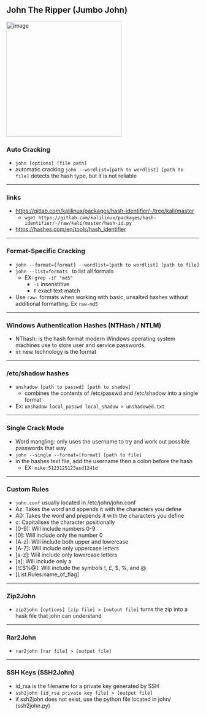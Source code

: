 ## John The Ripper (Jumbo John)
<img src="https://github.com/user-attachments/assets/ed8374e2-a34a-43fa-854a-3a4789f0d597" alt="image" width="300">

### Auto Cracking
- `john [options] [file path]`
- automatic cracking `john --wordlist=[path to wordlist] [path to file]` detects the hash type, but it is not reliable
___
### links
- https://gitlab.com/kalilinux/packages/hash-identifier/-/tree/kali/master
  - `wget https://gitlab.com/kalilinux/packages/hash-identifier/-/raw/kali/master/hash-id.py`
- https://hashes.com/en/tools/hash_identifier
___
### Format-Specific Cracking
- `john --format=[format] --wordlist=[path to wordlist] [path to file]`
- `john --list=formats ` to list all formats
  - EX: `grep -iF "md5"`
    - `-i` insenstitive
    - `F` exact text match
- Use `raw-` formats when working with basic, unsalted hashes without additional formatting. Ex `raw-md5`
___
### Windows Authentication Hashes (NTHash / NTLM)
- NThash: is the hash format modern Windows operating system machines use to store user and service passwords.
- `nt` new technology is the format
___
### /etc/shadow hashes
- `unshadow [path to passwd] [path to shadow]`
  - combines the contents of /etc/passwd and /etc/shadow into a single format
- Ex: `unshadow local_passwd local_shadow > unshadowed.txt`
___ 
### Single Crack Mode
- Word mangling: only uses the username to try and work out possible passwords that way
- `john --single --format=[format] [path to file]`
- in the hashes text file, add the username then a colon before the hash
  - EX: `mike:5123125123asd1241d`
___
### Custom Rules
- `john.conf` usually located in /etc/john/john.conf
- Az: Takes the word and appends it with the characters you define
- A0: Takes the word and prepends it with the characters you define
- c: Capitalises the character positionally
- [0-9]: Will include numbers 0-9
- [0]: Will include only the number 0
- [A-z]: Will include both upper and lowercase
- [A-Z]: Will include only uppercase letters
- [a-z]: Will include only lowercase letters
- [a]: Will include only a
- [!£$%@]: Will include the symbols !, £, $, %, and @
- [List.Rules:name_of_flag]
___
### Zip2John
- `zip2john [options] [zip file] > [output file]` turns the zip into a hask file that john can understand
___
### Rar2John
- `rar2john [rar file] > [output file]`
___
### SSH Keys (SSH2John)
- id_rsa is the filename for a private key generated by SSH
- `ssh2john [id_rsa private key file] > [output file]`
- if ssh2john does not exist, use the python file located in john/ (ssh2john.py)
